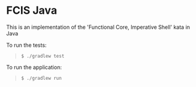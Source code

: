 # FCIS Java

This is an implementation of the 'Functional Core, Imperative Shell' kata in Java

To run the tests:

> `$ ./gradlew test`

To run the application:

> `$ ./gradlew run`

